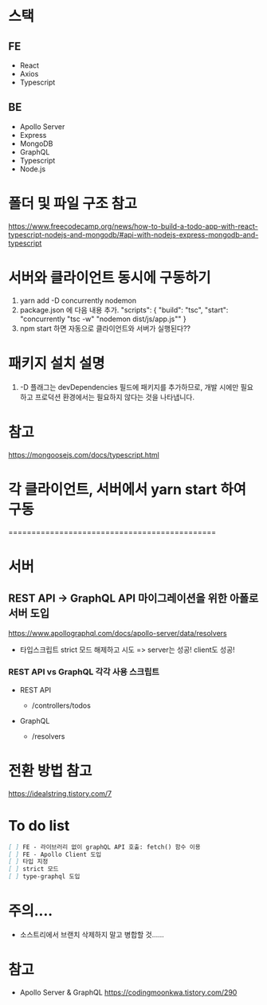 # 스택
## FE
- React
- Axios
- Typescript

## BE
- Apollo Server
- Express
- MongoDB
- GraphQL
- Typescript
- Node.js

# 폴더 및 파일 구조 참고

https://www.freecodecamp.org/news/how-to-build-a-todo-app-with-react-typescript-nodejs-and-mongodb/#api-with-nodejs-express-mongodb-and-typescript

# 서버와 클라이언트 동시에 구동하기

1. yarn add -D concurrently nodemon
2. package.json 에 다음 내용 추가.
   "scripts": {
   "build": "tsc",
   "start": "concurrently \"tsc -w\" \"nodemon dist/js/app.js\""
   }
3. npm start 하면 자동으로 클라이언트와 서버가 실행된다??

# 패키지 설치 설명
1. -D 플래그는 devDependencies 필드에 패키지를 추가하므로, 개발 시에만 필요하고 프로덕션 환경에서는 필요하지 않다는 것을 나타냅니다.

# 참고
https://mongoosejs.com/docs/typescript.html

# 각 클라이언트, 서버에서 yarn start 하여 구동


=============================================
# 서버
## REST API -> GraphQL API 마이그레이션을 위한 아폴로서버 도입
https://www.apollographql.com/docs/apollo-server/data/resolvers

- 타입스크립트 strict 모드 해제하고 시도 => server는 성공! client도 성공!

### REST API vs GraphQL 각각 사용 스크립트
- REST API
  - /controllers/todos

- GraphQL
  - /resolvers


# 전환 방법 참고
https://idealstring.tistory.com/7


# To do list
```markdown
[ ] FE - 라이브러리 없이 graphQL API 호출: fetch() 함수 이용
[ ] FE - Apollo Client 도입
[ ] 타입 지정
[ ] strict 모드
[ ] type-graphql 도입
```


# 주의....
- 소스트리에서 브랜치 삭제하지 말고 병합할 것...... 


# 참고 
- Apollo Server & GraphQL
https://codingmoonkwa.tistory.com/290